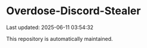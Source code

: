 # Overdose-Discord-Stealer

Last updated: 2025-06-11 03:54:32

This repository is automatically maintained.
